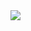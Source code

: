 <img src="https://capsule-render.vercel.app/api?type=wave&color=auto&height=400&section=header&text=SANGDONLEE&fontSize=90" />
